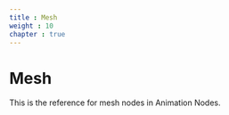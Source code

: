 ```yaml
---
title : Mesh
weight : 10
chapter : true
---
```


# Mesh

This is the reference for mesh nodes in Animation Nodes.
